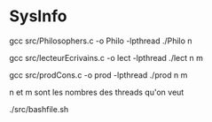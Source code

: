# SysInfo
gcc src/Philosophers.c -o Philo -lpthread
./Philo n

gcc src/lecteurEcrivains.c -o lect -lpthread
./lect n m

gcc src/prodCons.c -o prod -lpthread
./prod n m

n et m sont les nombres des threads qu'on veut

./src/bashfile.sh